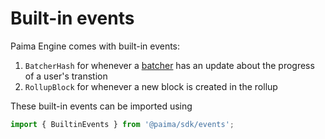 # Built-in events

Paima Engine comes with built-in events:
1. `BatcherHash` for whenever a [batcher](../../200-read-write-L2-state/400-batched-mode.md) has an update about the progress of a user's transtion
2. `RollupBlock` for whenever a new block is created in the rollup

These built-in events can be imported using
```ts
import { BuiltinEvents } from '@paima/sdk/events';
```

<!-- TODO: add more docs on these once we have the docgen ready -->
